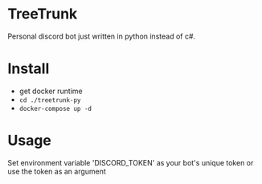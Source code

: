 # TreeTrunk
Personal discord bot just written in python instead of c#.

# Install
- get docker runtime
- `cd ./treetrunk-py`
- `docker-compose up -d`

# Usage
Set environment variable 'DISCORD_TOKEN' as your bot's unique token or use the token as an argument
